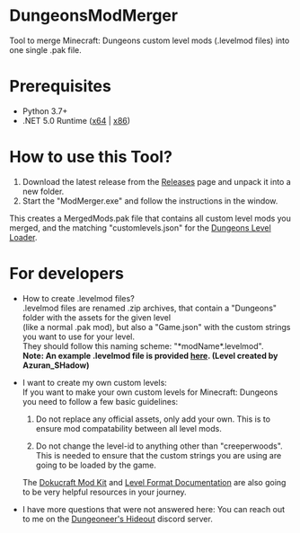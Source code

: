 # DungeonsModMerger
 Tool to merge Minecraft: Dungeons custom level mods (.levelmod files) into one single .pak file.
 
# Prerequisites
  - Python 3.7+ 
  - .NET 5.0 Runtime ([x64](https://dotnet.microsoft.com/download/dotnet/thank-you/runtime-desktop-5.0.2-windows-x64-installer) | [x86](https://dotnet.microsoft.com/download/dotnet/thank-you/runtime-desktop-5.0.2-windows-x86-installer))
 
# How to use this Tool?
  1. Download the latest release from the [Releases](https://github.com/LukeFZ/DungeonsModMerger/releases/latest) page and unpack it into a new folder.
  2. Start the "ModMerger.exe" and follow the instructions in the window.
  
  This creates a MergedMods.pak file that contains all custom level mods you merged, and the matching "customlevels.json" for the [Dungeons Level Loader](https://github.com/LukeFZ/DungeonsLevelLoader).
  
  
  # For developers
   - How to create .levelmod files?   
    .levelmod files are renamed .zip archives, that contain a "Dungeons" folder with the assets for the given level   
    (like a normal .pak mod), but also a "Game.json" with the custom strings you want to use for your level.   
    They should follow this naming scheme: "*modName\*.levelmod".  
    **Note: An example .levelmod file is provided [here](https://cdn.discordapp.com/attachments/768927253722955819/808340880154034176/ExampleMod.levelmod). (Level created by Azuran_SHadow)** 
    
   - I want to create my own custom levels:   
     If you want to make your own custom levels for Minecraft: Dungeons you need to follow a few basic guidelines:
     
     1. Do not replace any official assets, only add your own.
        This is to ensure mod compatability between all level mods.
        
     2. Do not change the level-id to anything other than "creeperwoods".
       This is needed to ensure that the custom strings you are using are going to be loaded by the game.
       
      The [Dokucraft Mod Kit](https://github.com/Dokucraft/Dungeons-Mod-Kit) and [Level Format Documentation](https://github.com/Dokucraft/Dungeons-Level-Format) are also going to be very helpful resources in your journey.
     
   - I have more questions that were not answered here:
     You can reach out to me on the [Dungeoneer's Hideout](https://discord.gg/S7gKeh5FR2) discord server. 
